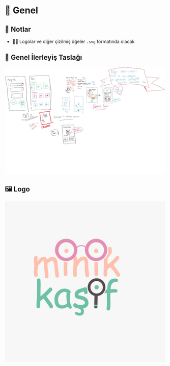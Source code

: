 # 🌱 Genel

## 📝 Notlar

* 👷‍♀️ Logolar ve diğer çizilmiş öğeler `.svg` formatında olacak

## 🐾 Genel İlerleyiş Taslağı

![](../.gitbook/assets/ui_taslak.jpeg)

## 🖼️ Logo

![](../.gitbook/assets/logo.jpeg)

